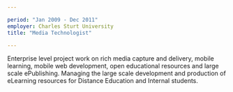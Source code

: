 ```yaml
---

period: "Jan 2009 - Dec 2011"
employer: Charles Sturt University 
title: "Media Technologist"

---
```


Enterprise level project work on rich media capture and delivery, mobile learning, mobile web development, open educational resources and large scale ePublishing. Managing the large scale development and production of eLearning resources for Distance Education and Internal students.